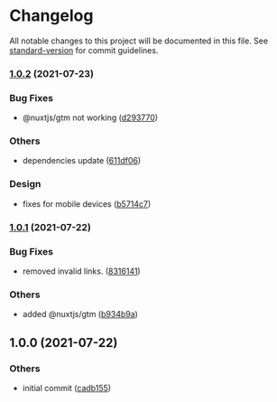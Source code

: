 # Changelog

All notable changes to this project will be documented in this file. See [standard-version](https://github.com/conventional-changelog/standard-version) for commit guidelines.

### [1.0.2](https://github.com/opendreamnet/opendreamnet/compare/v1.0.1...v1.0.2) (2021-07-23)


### Bug Fixes

* @nuxtjs/gtm not working ([d293770](https://github.com/opendreamnet/opendreamnet/commit/d29377016a94e1fe7a3e6c11389bfee7628d40f9))


### Others

* dependencies update ([611df06](https://github.com/opendreamnet/opendreamnet/commit/611df069c8475958282f329873f5a46d557961f4))


### Design

* fixes for mobile devices ([b5714c7](https://github.com/opendreamnet/opendreamnet/commit/b5714c7accc97012a586be42eb8b2e53d5be2299))

### [1.0.1](https://github.com/opendreamnet/opendreamnet/compare/v1.0.0...v1.0.1) (2021-07-22)


### Bug Fixes

* removed invalid links. ([8316141](https://github.com/opendreamnet/opendreamnet/commit/8316141bb06c83aa9c703006a75c985643b3f8a9))


### Others

* added @nuxtjs/gtm ([b934b9a](https://github.com/opendreamnet/opendreamnet/commit/b934b9ae2696f5ece8eabf59365a591f7c2184ed))

## 1.0.0 (2021-07-22)


### Others

* initial commit ([cadb155](https://github.com/opendreamnet/opendreamnet/commit/cadb1550cf656b5c6a030c83eb6b3dbff2cb6a6e))
